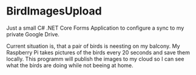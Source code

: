 # BirdImagesUpload

Just a small C# .NET Core Forms Application to configure a sync to my private Google Drive.

Current situation is, that a pair of birds is neesting on my balcony. My Raspberry Pi takes pictures of the birds every 20 seconds and save them locally.
This programm will publish the images to my cloud so I can see what the birds are doing while not beeing at home.
